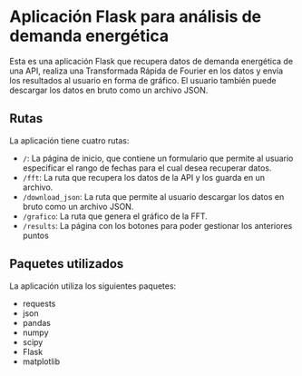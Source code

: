 <div class="markdown prose w-full break-words dark:prose-invert light">

<h1>Aplicación Flask para análisis de demanda energética</h1>

<p>Esta es una aplicación Flask que recupera datos de demanda energética de una API, realiza una Transformada Rápida de Fourier en los datos y envía los resultados al usuario en forma de gráfico. El usuario también puede descargar los datos en bruto como un archivo JSON.</p>

<h2>Rutas</h2>

<p>La aplicación tiene cuatro rutas:</p>
<ul><li><code>/</code>: La página de inicio, que contiene un formulario que permite al usuario especificar el rango de fechas para el cual desea recuperar datos.</li>
<li><code>/fft</code>: La ruta que recupera los datos de la API y los guarda en un archivo.</li>
<li><code>/download_json</code>: La ruta que permite al usuario descargar los datos en bruto como un archivo JSON.</li>
<li><code>/grafico</code>: La ruta que genera el gráfico de la FFT.</li>
<li><code>/results</code>: La página con los botones para poder gestionar los anteriores puntos</li>
</ul>

<h2>Paquetes utilizados</h2>

<p>La aplicación utiliza los siguientes paquetes:</p>
<ul><li>requests</li>
<li>json</li>
<li>pandas</li>
<li>numpy</li>
<li>scipy</li>
<li>Flask</li>
<li>matplotlib</li>
</ul>
</div>
